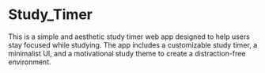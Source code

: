 # Study_Timer
This is a simple and aesthetic study timer web app designed to help users stay focused while studying. The app includes a customizable study timer, a minimalist UI, and a motivational study theme to create a distraction-free environment.

